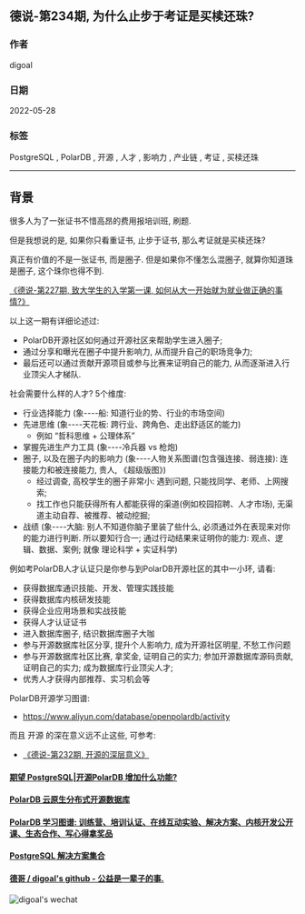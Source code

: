 ## 德说-第234期, 为什么止步于考证是买椟还珠?    
                                                    
### 作者                                                    
digoal                                                    
                                                    
### 日期                                                    
2022-05-28                                         
                                                    
### 标签                                                    
PostgreSQL , PolarDB , 开源 , 人才 , 影响力 , 产业链 , 考证 , 买椟还珠                                    
                                                    
----                                      
                                                    
## 背景    
很多人为了一张证书不惜高昂的费用报培训班, 刷题.    
  
但是我想说的是, 如果你只看重证书, 止步于证书, 那么考证就是买椟还珠?    
  
真正有价值的不是一张证书, 而是圈子. 但是如果你不懂怎么混圈子, 就算你知道珠是圈子, 这个珠你也得不到.    
  
[《德说-第227期, 致大学生的入学第一课, 如何从大一开始就为就业做正确的事情?》](../202305/20230513_01.md)    
  
以上这一期有详细论述过:  
- PolarDB开源社区如何通过开源社区来帮助学生进入圈子;   
- 通过分享和曝光在圈子中提升影响力, 从而提升自己的职场竞争力;   
- 最后还可以通过贡献开源项目或参与比赛来证明自己的能力, 从而逐渐进入行业顶尖人才梯队.    
  
社会需要什么样的人才?   5个维度:        
- 行业选择能力 (象----船: 知道行业的势、行业的市场空间)      
- 先进思维 (象----天花板: 跨行业、跨角色、走出舒适区的能力)    
    - 例如 “哲科思维 + 公理体系”      
- 掌握先进生产力工具 (象----冷兵器 vs 枪炮)      
- 圈子, 以及在圈子内的影响力 (象----人物关系图谱(包含强连接、弱连接): 连接能力和被连接能力, 贵人, 《超级版图》)    
    - 经过调查, 高校学生的圈子非常小: 遇到问题, 只能找同学、老师、上网搜索;   
    - 找工作也只能获得所有人都能获得的渠道(例如校园招聘、人才市场), 无渠道主动自荐、被推荐、被动挖掘;      
- 战绩 (象----大脑: 别人不知道你脑子里装了些什么, 必须通过外在表现来对你的能力进行判断.   所以要知行合一;   通过行动结果来证明你的能力: 观点、逻辑、数据、案例;   就像 理论科学 + 实证科学)       
  
例如考PolarDB人才认证只是你参与到PolarDB开源社区的其中一小环, 请看:    
- 获得数据库通识技能、开发、管理实践技能  
- 获得数据库内核研发技能  
- 获得企业应用场景和实战技能  
- 获得人才认证证书  
- 进入数据库圈子, 结识数据库圈子大咖  
- 参与开源数据库社区分享, 提升个人影响力, 成为开源社区明星, 不愁工作问题  
- 参与开源数据库社区比赛, 拿奖金, 证明自己的实力; 参加开源数据库源码贡献, 证明自己的实力; 成为数据库行业顶尖人才;  
- 优秀人才获得内部推荐、实习机会等  
  
PolarDB开源学习图谱:   
- https://www.aliyun.com/database/openpolardb/activity  
  
  
而且 开源 的深在意义远不止这些, 可参考:  
- [《德说-第232期, 开源的深层意义》](../202305/20230528_02.md)    
  
  
#### [期望 PostgreSQL|开源PolarDB 增加什么功能?](https://github.com/digoal/blog/issues/76 "269ac3d1c492e938c0191101c7238216")
  
  
#### [PolarDB 云原生分布式开源数据库](https://github.com/ApsaraDB "57258f76c37864c6e6d23383d05714ea")
  
  
#### [PolarDB 学习图谱: 训练营、培训认证、在线互动实验、解决方案、内核开发公开课、生态合作、写心得拿奖品](https://www.aliyun.com/database/openpolardb/activity "8642f60e04ed0c814bf9cb9677976bd4")
  
  
#### [PostgreSQL 解决方案集合](../201706/20170601_02.md "40cff096e9ed7122c512b35d8561d9c8")
  
  
#### [德哥 / digoal's github - 公益是一辈子的事.](https://github.com/digoal/blog/blob/master/README.md "22709685feb7cab07d30f30387f0a9ae")
  
  
![digoal's wechat](../pic/digoal_weixin.jpg "f7ad92eeba24523fd47a6e1a0e691b59")
  
